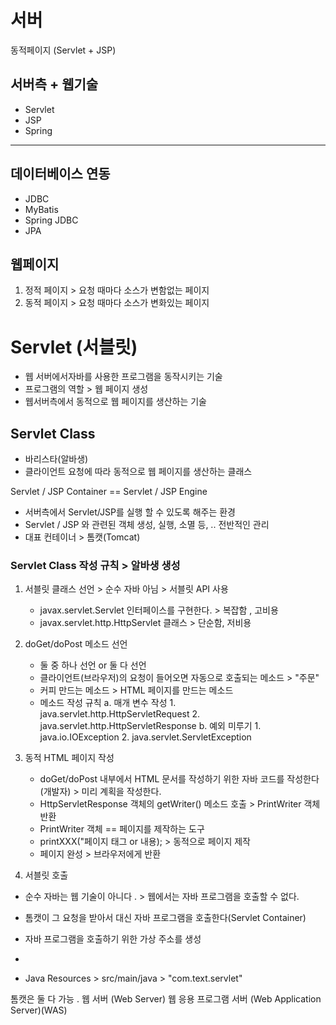 # 서버
동적페이지 (Servlet + JSP)
## 서버측 + 웹기술
- Servlet
- JSP
- Spring
---

## 데이터베이스 연동
- JDBC
- MyBatis
- Spring JDBC
- JPA


## 웹페이지 
1. 정적 페이지 > 요청 때마다 소스가 변함없는 페이지
2. 동적 페이지 > 요청 때마다 소스가 변화있는 페이지



# Servlet (서블릿)
- 웹 서버에서자바를 사용한 프로그램을 동작시키는 기술
- 프로그램의 역할 > 웹 페이지 생성
- 웹서버측에서 동적으로 웹 페이지를 생산하는 기술


## Servlet Class 
- 바리스타(알바생)
- 클라이언트 요청에 따라 동적으로 웹 페이지를 생산하는 클래스 

Servlet / JSP Container \=\= Servlet / JSP Engine
- 서버측에서 Servlet/JSP를 실행 할 수 있도록 해주는 환경
- Servlet / JSP 와 관련된 객체 생성, 실행, 소멸 등, ..  전반적인 관리 
- 대표 컨테이너 > 톰캣(Tomcat)


### Servlet Class 작성 규칙 > 알바생 생성

1. 서블릿 클래스 선언 > 순수 자바 아님 > 서블릿 API 사용 
	- javax.servlet.Servlet 인터페이스를 구현한다.  > 복잡함 , 고비용
	- javax.servlet.http.HttpServlet 클래스 > 단순함,  저비용 
2. doGet/doPost 메소드 선언
	 - 둘 중 하나 선언 or 둘 다 선언 
	 - 클라이언트(브라우저)의 요청이 들어오면 자동으로 호출되는 메소드 > "주문" 
	 - 커피 만드는 메소드 > HTML 페이지를 만드는 메소드 
	 - 메소드 작성 규칙
		 a. 매개 변수 작성
			 1. java.servlet.http.HttpServletRequest
			 2. java.servlet.http.HttpServletResponse
		 b. 예외 미루기
			 1. java.io.IOException
			 2. java.servlet.ServletException


3. 동적 HTML 페이지 작성
	- doGet/doPost 내부에서 HTML 문서를 작성하기 위한 자바 코드를 작성한다 (개발자) > 미리 계획을 작성한다.
	- HttpServletResponse 객체의 getWriter() 메소드 호출 > PrintWriter 객체 반환 
	- PrintWriter 객체 \=\= 페이지를 제작하는 도구 
	- printXXX("페이지 태그 or 내용); > 동적으로 페이지 제작 
	- 페이지 완성 > 브라우저에게 반환 


4. 서블릿 호출
- 순수 자바는 웹 기술이 아니다 . > 웹에서는 자바 프로그램을 호출할 수 없다. 
- 톰캣이 그 요청을 받아서 대신 자바 프로그램을 호출한다(Servlet Container)
- 자바 프로그램을 호출하기 위한 가상 주소를 생성
- 

- Java Resources > src/main/java > "com.text.servlet"

톰캣은 둘 다 가능 . 
웹 서버 (Web Server)
웹 응용 프로그램 서버 (Web Application Server)(WAS)

